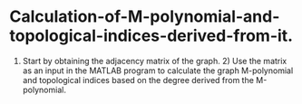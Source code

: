 # Calculation-of-M-polynomial-and-topological-indices-derived-from-it.
1) Start by obtaining the adjacency matrix of the graph. 2) Use the matrix as an input in the MATLAB program to calculate the graph M-polynomial and topological indices based on the degree derived from the M-polynomial.

